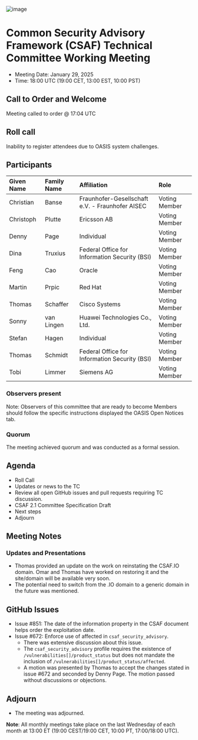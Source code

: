 ![image](https://user-images.githubusercontent.com/1690898/139102180-5c1e2583-14f1-4f58-ab2b-9e3807ed529c.png)

# Common Security Advisory Framework (CSAF) Technical Committee Working Meeting

- Meeting Date: January 29, 2025
- Time: 18:00 UTC (19:00 CET, 13:00 EST, 10:00 PST)

## Call to Order and Welcome

Meeting called to order @ 17:04 UTC

## Roll call

Inability to register attendees due to OASIS system challenges.

## Participants

| Given Name | Family Name | Affiliation                                                 | Role          |
|:-----------|:------------|:------------------------------------------------------------|:--------------|
| Christian  | Banse       | Fraunhofer-Gesellschaft e.V. - Fraunhofer AISEC             | Voting Member |
| Christoph  | Plutte      | Ericsson AB                                                 | Voting Member |
| Denny      | Page        | Individual                                                  | Voting Member |
| Dina       | Truxius     | Federal Office for Information Security (BSI)               | Voting Member |
| Feng       | Cao         | Oracle                                                      | Voting Member |
| Martin     | Prpic       | Red Hat                                                     | Voting Member |
| Thomas     | Schaffer    | Cisco Systems                                               | Voting Member |
| Sonny      | van Lingen  | Huawei Technologies Co., Ltd.                               | Voting Member |
| Stefan     | Hagen       | Individual                                                  | Voting Member |
| Thomas     | Schmidt     | Federal Office for Information Security (BSI)               | Voting Member |
| Tobi       | Limmer      | Siemens AG                                                  | Voting Member |



### Observers present

Note: Observers of this committee that are ready to become Members should follow the specific instructions displayed the OASIS Open Notices tab.

### Quorum

The meeting achieved quorum and was conducted as a formal session.

## Agenda

- Roll Call
- Updates or news to the TC
- Review all open GitHub issues and pull requests requiring TC discussion.
- CSAF 2.1 Committee Specification Draft
- Next steps
- Adjourn

## Meeting Notes

### Updates and Presentations

- Thomas provided an update on the work on reinstating the CSAF.IO domain. Omar and Thomas have worked on restoring it and the site/domain will be available very soon.
- The potential need to switch from the .IO domain to a generic domain in the future was mentioned.

## GitHub Issues

- Issue #851: The date of the information property in the CSAF document helps order the exploitation date.
- Issue #672: Enforce use of affected in `csaf_security_advisory`.
  - There was extensive discussion about this issue.
  - The `csaf_security_advisory` profile requires the existence of `/vulnerabilities[]/product_status` but does not mandate the inclusion of `/vulnerabilities[]/product_status/affected`.
  - A motion was presented by Thomas to accept the changes stated in issue #672 and seconded by Denny Page. The motion passed without discussions or objections.


## Adjourn

- The meeting was adjourned.

**Note**: All monthly meetings take place on the last Wednesday of each month at 13:00 ET (19:00 CEST/19:00 CET, 10:00 PT, 17:00/18:00 UTC).
